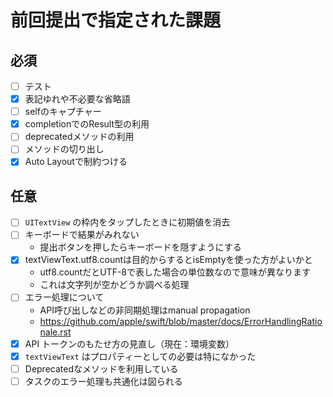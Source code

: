 # 前回提出で指定された課題  
  
## 必須  
  
- [ ] テスト  
- [x] 表記ゆれや不必要な省略語  
- [ ] selfのキャプチャー  
- [x] completionでのResult型の利用  
- [ ] deprecatedメソッドの利用  
- [ ] メソッドの切り出し  
- [x] Auto Layoutで制約つける  
  
## 任意  
  
- [ ] `UITextView` の枠内をタップしたときに初期値を消去  
- [ ] キーボードで結果がみれない  
    - 提出ボタンを押したらキーボードを隠すようにする    
- [x] textViewText.utf8.countは目的からするとisEmptyを使った方がよいかと  
    - utf8.countだとUTF-8で表した場合の単位数なので意味が異なります  
    - これは文字列が空かどうか調べる処理  
- [ ] エラー処理について  
    - API呼び出しなどの非同期処理はmanual propagation  
    - https://github.com/apple/swift/blob/master/docs/ErrorHandlingRationale.rst  
- [x] API トークンのもたせ方の見直し（現在：環境変数）  
- [x] `textViewText` はプロパティーとしての必要は特になかった  
- [ ] Deprecatedなメソッドを利用している  
- [ ] タスクのエラー処理も共通化は図られる  

